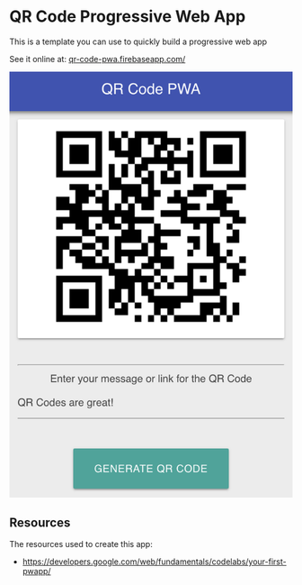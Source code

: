 # QR Code Progressive Web App

This is a template you can use to quickly build a progressive web app

See it online at: [qr-code-pwa.firebaseapp.com/](https://qr-code-pwa.firebaseapp.com/)

![screenshot](screenshot.png)

## Resources

The resources used to create this app:

- https://developers.google.com/web/fundamentals/codelabs/your-first-pwapp/
